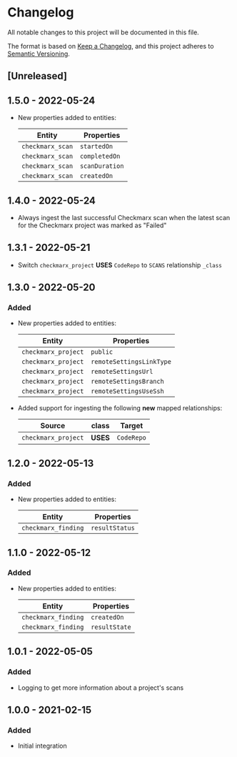 # Changelog

All notable changes to this project will be documented in this file.

The format is based on [Keep a Changelog](https://keepachangelog.com/en/1.0.0/),
and this project adheres to
[Semantic Versioning](https://semver.org/spec/v2.0.0.html).

## [Unreleased]

## 1.5.0 - 2022-05-24

- New properties added to entities:

  | Entity              | Properties     |
  | ------------------- | -------------- |
  | `checkmarx_scan`    | `startedOn`    |
  | `checkmarx_scan`    | `completedOn`  |
  | `checkmarx_scan` | `scanDuration` |
  | `checkmarx_scan` | `createdOn`    |

## 1.4.0 - 2022-05-24

- Always ingest the last successful Checkmarx scan when the latest scan for the
  Checkmarx project was marked as "Failed"

## 1.3.1 - 2022-05-21

- Switch `checkmarx_project` **USES** `CodeRepo` to `SCANS` relationship
  `_class`

## 1.3.0 - 2022-05-20

### Added

- New properties added to entities:

  | Entity              | Properties               |
  | ------------------- | ------------------------ |
  | `checkmarx_project` | `public`                 |
  | `checkmarx_project` | `remoteSettingsLinkType` |
  | `checkmarx_project` | `remoteSettingsUrl`      |
  | `checkmarx_project` | `remoteSettingsBranch`   |
  | `checkmarx_project` | `remoteSettingsUseSsh`   |

- Added support for ingesting the following **new** mapped relationships:

  | Source              | class    | Target     |
  | ------------------- | -------- | ---------- |
  | `checkmarx_project` | **USES** | `CodeRepo` |

## 1.2.0 - 2022-05-13

### Added

- New properties added to entities:

  | Entity              | Properties     |
  | ------------------- | -------------- |
  | `checkmarx_finding` | `resultStatus` |

## 1.1.0 - 2022-05-12

### Added

- New properties added to entities:

  | Entity              | Properties    |
  | ------------------- | ------------- |
  | `checkmarx_finding` | `createdOn`   |
  | `checkmarx_finding` | `resultState` |

## 1.0.1 - 2022-05-05

### Added

- Logging to get more information about a project's scans

## 1.0.0 - 2021-02-15

### Added

- Initial integration
